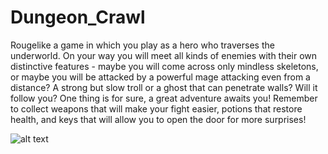 # Dungeon_Crawl

Rougelike a game in which you play as a hero who traverses the underworld. On your way you will meet all kinds of enemies with their own distinctive features - maybe you will come across only mindless skeletons, or maybe you will be attacked by a powerful mage attacking even from a distance? A strong but slow troll or a ghost that can penetrate walls? Will it follow you? One thing is for sure, a great adventure awaits you! Remember to collect weapons that will make your fight easier, potions that restore health, and keys that will allow you to open the door for more surprises!

![alt text](https://i.imgur.com/cGgxY88.png)
